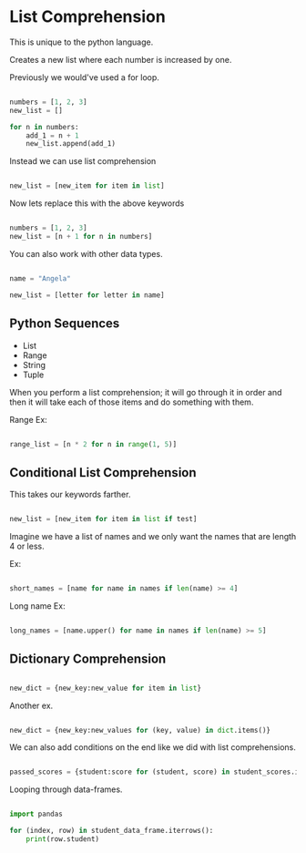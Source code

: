 # List Comprehension

This is unique to the python language.

Creates a new list where each number is increased by one.

Previously we would've used a for loop.

```python

numbers = [1, 2, 3]
new_list = []

for n in numbers:
    add_1 = n + 1
    new_list.append(add_1)

```

Instead we can use list comprehension

```python

new_list = [new_item for item in list]

```

Now lets replace this with the above keywords

```python

numbers = [1, 2, 3]
new_list = [n + 1 for n in numbers]

```

You can also work with other data types.

```python

name = "Angela"

new_list = [letter for letter in name]

```

## Python Sequences

- List
- Range
- String
- Tuple

When you perform a list comprehension; it will go through it in order and then it will take each of those items and do something with them.

Range Ex:

```python

range_list = [n * 2 for n in range(1, 5)]

```

## Conditional List Comprehension

This takes our keywords farther.

```python

new_list = [new_item for item in list if test]

```

Imagine we have a list of names and we only want the names that are length 4 or less.

Ex:

```python

short_names = [name for name in names if len(name) >= 4]

```

Long name Ex:

```python

long_names = [name.upper() for name in names if len(name) >= 5]

```

## Dictionary Comprehension

```python

new_dict = {new_key:new_value for item in list}

```

Another ex.

```python

new_dict = {new_key:new_values for (key, value) in dict.items()}


```

We can also add conditions on the end like we did with list comprehensions.

```python

passed_scores = {student:score for (student, score) in student_scores.items() if score >= 60}

```

Looping through data-frames.

```python

import pandas

for (index, row) in student_data_frame.iterrows():
    print(row.student)

```
